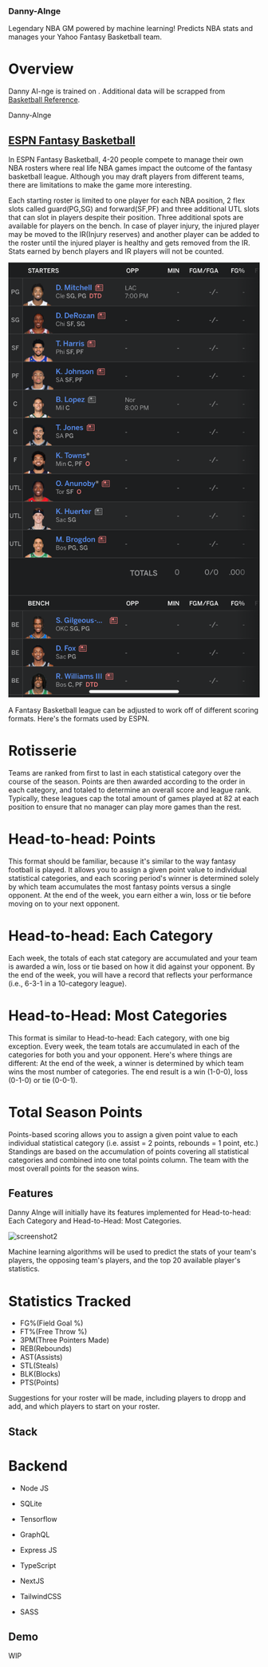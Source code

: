 ### Danny-AInge
Legendary NBA GM powered by machine learning! Predicts NBA stats and manages your Yahoo Fantasy Basketball team.

# Overview 
Danny AI-nge is trained on . Additional data will be scrapped from [Basketball Reference](https://www.basketball-reference.com/).

Danny-AInge
## [ESPN Fantasy Basketball](https://www.espn.com/fantasy/mens-basketball/)
In ESPN Fantasy Basketball, 4-20 people compete to manage their own NBA rosters where real life NBA games impact the outcome of the fantasy basketball league. Although you may draft players from different teams, there are limitations to make the game more interesting. 

Each starting roster is limited to one player for each NBA position, 2 flex slots called guard(PG,SG) and forward(SF,PF) and three additional UTL slots that can slot in players despite their position. Three additional spots are available for players on the bench. In case of player injury, the injured player may be moved to the IR(Injury reserves) and another player can be added to the roster until the injured player is healthy and gets removed from the IR. Stats earned by bench players and IR players will not be counted. 


![screenshot1](assets/roster_screenshot.PNG)

A Fantasy Basketball league can be adjusted to work off of different scoring formats. Here's the formats used by ESPN. 

# Rotisserie
Teams are ranked from first to last in each statistical category over the course of the season. Points are then awarded according to the order in each category, and totaled to determine an overall score and league rank. Typically, these leagues cap the total amount of games played at 82 at each position to ensure that no manager can play more games than the rest.

# Head-to-head: Points
This format should be familiar, because it's similar to the way fantasy football is played. It allows you to assign a given point value to individual statistical categories, and each scoring period's winner is determined solely by which team accumulates the most fantasy points versus a single opponent. At the end of the week, you earn either a win, loss or tie before moving on to your next opponent.

# Head-to-head: Each Category
Each week, the totals of each stat category are accumulated and your team is awarded a win, loss or tie based on how it did against your opponent. By the end of the week, you will have a record that reflects your performance (i.e., 6-3-1 in a 10-category league).

# Head-to-Head: Most Categories
This format is similar to Head-to-head: Each category, with one big exception. Every week, the team totals are accumulated in each of the categories for both you and your opponent. Here's where things are different: At the end of the week, a winner is determined by which team wins the most number of categories. The end result is a win (1-0-0), loss (0-1-0) or tie (0-0-1).

# Total Season Points
Points-based scoring allows you to assign a given point value to each individual statistical category (i.e. assist = 2 points, rebounds = 1 point, etc.) Standings are based on the accumulation of points covering all statistical categories and combined into one total points column. The team with the most overall points for the season wins.

## Features
Danny AInge will initially have its features implemented for Head-to-head: Each Category and Head-to-Head: Most Categories. 

![screenshot2](assets/h2h_screenshot.PNG)

Machine learning algorithms will be used to predict the stats of your team's players, the opposing team's players, and the top 20 available player's statistics. 

# Statistics Tracked
- FG%(Field Goal %) 
- FT%(Free Throw %) 
- 3PM(Three Pointers Made)
- REB(Rebounds)
- AST(Assists)
- STL(Steals)
- BLK(Blocks)
- PTS(Points)

Suggestions for your roster will be made, including players to dropp and add, and which players to start on your roster.

## Stack

# Backend
- Node JS
- SQLite
- Tensorflow
- GraphQL
- Express JS


- TypeScript
- NextJS
- TailwindCSS
- SASS

## Demo
WIP 